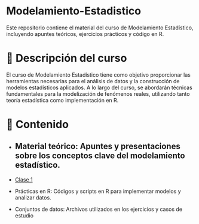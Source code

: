 # Modelamiento-Estadistico

Este repositorio contiene el material del curso de Modelamiento Estadístico, incluyendo apuntes teóricos, ejercicios prácticos y código en R.

# 📌 Descripción del curso

El curso de Modelamiento Estadístico tiene como objetivo proporcionar las herramientas necesarias para el análisis de datos y la construcción de modelos estadísticos aplicados. A lo largo del curso, se abordarán técnicas fundamentales para la modelización de fenómenos reales, utilizando tanto teoría estadística como implementación en R.

# 📖 Contenido

- ## Material teórico: Apuntes y presentaciones sobre los conceptos clave del modelamiento estadístico.
- [Clase 1 ](https://github.com/IrisAshimine/Modelamiento-Estad-stico/blob/main/Clase1/Unidad1.html)

- Prácticas en R: Códigos y scripts en R para implementar modelos y analizar datos.

- Conjuntos de datos: Archivos utilizados en los ejercicios y casos de estudio
